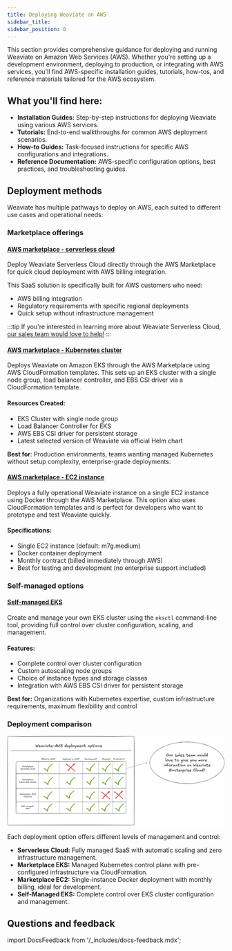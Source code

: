 ```yaml
---
title: Deploying Weaviate on AWS
sidebar_title:
sidebar_position: 0
---
```



This section provides comprehensive guidance for deploying and running Weaviate on Amazon Web Services (AWS). Whether you're setting up a development environment, deploying to production, or integrating with AWS services, you'll find AWS-specific installation guides, tutorials, how-tos, and reference materials tailored for the AWS ecosystem.


## What you'll find here:

- **Installation Guides:** Step-by-step instructions for deploying Weaviate using various AWS services.
- **Tutorials:** End-to-end walkthroughs for common AWS deployment scenarios.
- **How-to Guides:** Task-focused instructions for specific AWS configurations and integrations.
- **Reference Documentation:** AWS-specific configuration options, best practices, and troubleshooting guides.

## Deployment methods

Weaviate has multiple pathways to deploy on AWS, each suited to different use cases and operational needs:

### Marketplace offerings

#### [AWS marketplace - serverless cloud](../installation-guides/aws-marketplace.md)

Deploy Weaviate Serverless Cloud directly through the AWS Marketplace for quick cloud deployment with AWS billing integration. 

This SaaS solution is specifically built for AWS customers who need:

- AWS billing integration
- Regulatory requirements with specific regional deployments
- Quick setup without infrastructure management


:::tip
If you're interested in learning more about Weaviate Serverless Cloud, [our sales team would love to help!](https://weaviate.io/pricing#contact)
:::

#### [AWS marketplace - Kubernetes cluster](../installation-guides/eks-marketplace.md)

Deploys Weaviate on Amazon EKS through the AWS Marketplace using AWS CloudFormation templates. This sets up an EKS cluster with a single node group, load balancer controller, and EBS CSI driver via a CloudFormation template.

#### Resources Created:

- EKS Cluster with single node group
- Load Balancer Controller for EKS
- AWS EBS CSI driver for persistent storage
- Latest selected version of Weaviate via official Helm chart

**Best for**: Production environments, teams wanting managed Kubernetes without setup complexity, enterprise-grade deployments.

#### [AWS marketplace - EC2 instance](../installation-guides/ecs-marketplace.md)

Deploys a fully operational Weaviate instance on a single EC2 instance using Docker through the AWS Marketplace. This option also uses CloudFormation templates and is perfect for developers who want to prototype and test Weaviate quickly.

#### Specifications:

- Single EC2 instance (default: m7g.medium)
- Docker container deployment
- Monthly contract (billed immediately through AWS)
- Best for testing and development (no enterprise support included)

### Self-managed options

#### [Self-managed EKS](../installation-guides/eks.md)

Create and manage your own EKS cluster using the `eksctl` command-line tool, providing full control over cluster configuration, scaling, and management.

#### Features:

- Complete control over cluster configuration
- Custom autoscaling node groups
- Choice of instance types and storage classes
- Integration with AWS EBS CSI driver for persistent storage

**Best for:** Organizations with Kubernetes expertise, custom infrastructure requirements, maximum flexibility and control

### Deployment comparison

![deployment comparison matrix](./img/deployment-matrix.png)


Each deployment option offers different levels of management and control:

- **Serverless Cloud:** Fully managed SaaS with automatic scaling and zero infrastructure management.
- **Marketplace EKS:** Managed Kubernetes control plane with pre-configured infrastructure via CloudFormation.
- **Marketplace EC2:** Single-instance Docker deployment with monthly billing, ideal for development.
- **Self-Managed EKS:** Complete control over EKS cluster configuration and management.


## Questions and feedback

import DocsFeedback from '/_includes/docs-feedback.mdx';

<DocsFeedback/>
